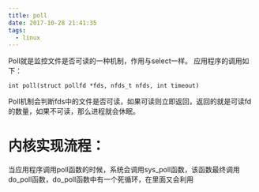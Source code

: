 ```yaml
---
title: poll
date: 2017-10-28 21:41:35
tags:
  - linux
---
```

Poll就是监控文件是否可读的一种机制，作用与select一样。
应用程序的调用如下：

	int poll(struct pollfd *fds, nfds_t nfds, int timeout)
Poll机制会判断fds中的文件是否可读，如果可读则立即返回，返回的就是可读fd的数量，如果不可读，那么进程就会休眠。

# 内核实现流程：
当应用程序调用poll函数的时候，系统会调用sys_poll函数，该函数最终调用do_poll函数，do_poll函数中有一个死循环，在里面又会利用